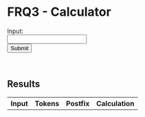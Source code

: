 # FRQ3 - Calculator


<form id="form">
  <label for="input">Input:</label><br>
  <input type="text" id="input" name="input"><br>
  <button type="submit" id="submit-button">Submit</button>
</form> 

<br/>

## Results
<!--- Table of results -->
<table id="table">
  <tr>
    <th>Input</th>
    <th>Tokens</th> 
    <th>Postfix</th>
    <th>Calculation</th>
  </tr>
</table>

<!--- Access API -->
<script>
  document.getElementById('form').addEventListener('submit', (event) => {
    event.preventDefault();
    let input = document.getElementById('input').value;

    // POST
    fetch('https:blognorte.tk/api/calculator/create?exp='+input {
        mode: "no-cors",
        method: 'POST',
        headers: {
            'Accept': 'application/json',
            'Content-Type': 'application/json',
            'Access-Control-Allow-Origin': *
        }
    })

    // GET
    fetch(https://blognorte.tk/api/calculator")
      method: 'GET',
      headers: {
        mode: "no-cors",
        'Access-Control-Allow-Origin': *
      }
      .then(response => response.json())
      .then(data => {
        const table = document.getElementById('table');
        const row = table.insertRow(-1);
        const inputCell = row.insertCell(0);
        const tokensCell = row.insertCell(1);
        const postfixCell = row.insertCell(2);
        const resultCell = row.insertCell(3);
        // Print data to table
        inputCell.innerHTML = data.expression;
        tokensCell.innerHTML = data.tokens;
        rpnCell.innerHTML = data.reverse_polish;
        resultCell.innerHTML = data.result;
      });
  });
</script>